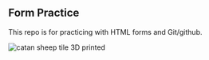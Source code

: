 ## Form Practice

This repo is for practicing with HTML forms and Git/github.




![catan sheep tile 3D printed](https://user-images.githubusercontent.com/42675222/44931768-c6ca9200-ad30-11e8-8b5f-52432634d189.jpg)

